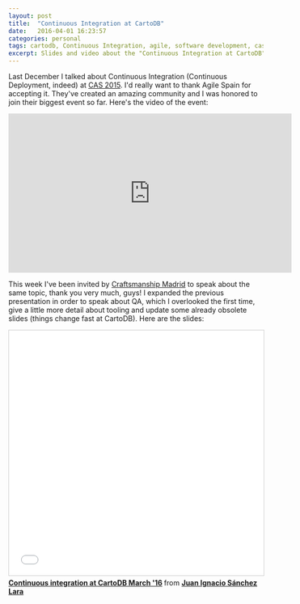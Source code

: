 ```yaml
---
layout: post
title:  "Continuous Integration at CartoDB"
date:   2016-04-01 16:23:57
categories: personal
tags: cartodb, Continuous Integration, agile, software development, cas, craftsmanmadrid
excerpt: Slides and video about the "Continuous Integration at CartoDB" talk.
---
```


Last December I talked about Continuous Integration (Continuous Deployment, indeed) at [CAS 2015](http://cas2015.agile-spain.org/). I'd really want to thank Agile Spain for accepting it. They've created an amazing community and I was honored to join their biggest event so far. Here's the video of the event:

<iframe width="560" height="315" src="https://www.youtube.com/embed/fRB_rlUtxys?list=PLKxa4AIfm4pWYrMY88Obx2JNVIjfXEm4v" frameborder="0" allowfullscreen></iframe>

This week I've been invited by [Craftsmanship Madrid](https://twitter.com/craftsmanmadrid) to speak about the same topic, thank you very much, guys! I expanded the previous presentation in order to speak about QA, which I overlooked the first time, give a little more detail about tooling and update some already obsolete slides (things change fast at CartoDB). Here are the slides:

<iframe src="//www.slideshare.net/slideshow/embed_code/key/o4dMwuAs0ckM4Z" width="595" height="485" frameborder="0" marginwidth="0" marginheight="0" scrolling="no" style="border:1px solid #CCC; border-width:1px; margin-bottom:5px; max-width: 100%;" allowfullscreen> </iframe> <div style="margin-bottom:5px"> <strong> <a href="//www.slideshare.net/juanignaciosl/continuous-integration-at-cartodb-march-16" title="Continuous integration at CartoDB March &#x27;16" target="_blank">Continuous integration at CartoDB March &#x27;16</a> </strong> from <strong><a target="_blank" href="//www.slideshare.net/juanignaciosl">Juan Ignacio Sánchez Lara</a></strong> </div>
